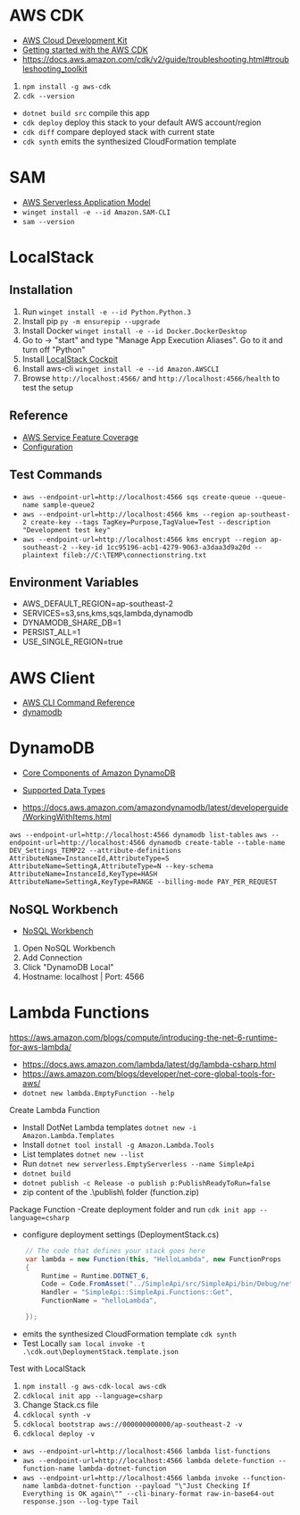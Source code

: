 # AWS CDK

- [AWS Cloud Development Kit](https://aws.amazon.com/cdk/)
- [Getting started with the AWS CDK](https://docs.aws.amazon.com/cdk/v2/guide/getting_started.html)
- https://docs.aws.amazon.com/cdk/v2/guide/troubleshooting.html#troubleshooting_toolkit

1. ```npm install -g aws-cdk``` 
2. ```cdk --version``` 


* `dotnet build src` compile this app
* `cdk deploy`       deploy this stack to your default AWS account/region
* `cdk diff`         compare deployed stack with current state
* `cdk synth`        emits the synthesized CloudFormation template

# SAM

- [AWS Serverless Application Model](https://aws.amazon.com/serverless/sam/)
- ```winget install -e --id Amazon.SAM-CLI```
- ```sam --version```

# LocalStack 
## Installation

1. Run ```winget install -e --id Python.Python.3``` 
2. Install pip  ```py -m ensurepip --upgrade```
3. Install Docker ```winget install -e --id Docker.DockerDesktop```
4. Go to -> "start" and type "Manage App Execution Aliases". Go to it and turn off "Python"
5. Install [LocalStack Cockpit](https://docs.localstack.cloud/get-started/cockpit/)
7. Install aws-cli ```winget install -e --id Amazon.AWSCLI```
8. Browse ```http://localhost:4566/``` and ```http://localhost:4566/health``` to test the setup

## Reference
- [AWS Service Feature Coverage](https://docs.localstack.cloud/aws/feature-coverage/)
- [Configuration](https://docs.localstack.cloud/localstack/configuration/)

## Test Commands

- ```aws --endpoint-url=http://localhost:4566 sqs create-queue --queue-name sample-queue2```
- ```aws --endpoint-url=http://localhost:4566 kms --region ap-southeast-2 create-key --tags TagKey=Purpose,TagValue=Test --description "Development test key"```
- ```aws --endpoint-url=http://localhost:4566 kms encrypt --region ap-southeast-2 --key-id 1cc95196-acb1-4279-9063-a3daa3d9a20d --plaintext fileb://C:\TEMP\connectionstring.txt```

## Environment Variables

- AWS_DEFAULT_REGION=ap-southeast-2
- SERVICES=s3,sns,kms,sqs,lambda,dynamodb
- DYNAMODB_SHARE_DB=1
- PERSIST_ALL=1
- USE_SINGLE_REGION=true


# AWS Client

- [AWS CLI Command Reference](https://awscli.amazonaws.com/v2/documentation/api/latest/index.html)
- [dynamodb](https://awscli.amazonaws.com/v2/documentation/api/latest/reference/dynamodb/index.html)

# DynamoDB

- [Core Components of Amazon DynamoDB](https://docs.aws.amazon.com/amazondynamodb/latest/developerguide/HowItWorks.CoreComponents.html)

- [Supported Data Types](https://docs.aws.amazon.com/amazondynamodb/latest/developerguide/MidLevelAPILimitations.SupportedTypes.html)
- https://docs.aws.amazon.com/amazondynamodb/latest/developerguide/WorkingWithItems.html

```aws --endpoint-url=http://localhost:4566 dynamodb list-tables```
```aws --endpoint-url=http://localhost:4566 dynamodb create-table --table-name DEV_Settings_TEMP22 --attribute-definitions AttributeName=InstanceId,AttributeType=S AttributeName=SettingA,AttributeType=N --key-schema AttributeName=InstanceId,KeyType=HASH AttributeName=SettingA,KeyType=RANGE --billing-mode PAY_PER_REQUEST```

## NoSQL Workbench
- [NoSQL Workbench](https://docs.aws.amazon.com/amazondynamodb/latest/developerguide/workbench.settingup.html)

1. Open NoSQL Workbench
2. Add Connection
3. Click "DynamoDB Local"
4. Hostname: localhost | Port: 4566

# Lambda Functions

https://aws.amazon.com/blogs/compute/introducing-the-net-6-runtime-for-aws-lambda/

- https://docs.aws.amazon.com/lambda/latest/dg/lambda-csharp.html
- https://aws.amazon.com/blogs/developer/net-core-global-tools-for-aws/
- ```dotnet new lambda.EmptyFunction --help```

Create Lambda Function
- Install DotNet Lambda templates ```dotnet new -i Amazon.Lambda.Templates```
- Install ```dotnet tool install -g Amazon.Lambda.Tools```
- List templates ```dotnet new --list```
- Run ```dotnet new serverless.EmptyServerless --name SimpleApi```
- ```dotnet build```
- ```dotnet publish -c Release -o publish p:PublishReadyToRun=false```
- zip content of the .\publish\ folder (function.zip)

Package Function
-Create deployment folder and run ```cdk init app --language=csharp```
- configure deployment settings (DeploymentStack.cs)
```csharp
    // The code that defines your stack goes here
    var lambda = new Function(this, "HelloLambda", new FunctionProps
    {
        Runtime = Runtime.DOTNET_6,
        Code = Code.FromAsset("../SimpleApi/src/SimpleApi/bin/Debug/net6.0"),
        Handler = "SimpleApi::SimpleApi.Functions::Get",
        FunctionName = "helloLambda",

    }); 
```
            
            
- emits the synthesized CloudFormation template ```cdk synth```
- Test Locally ```sam local invoke -t .\cdk.out\DeploymentStack.template.json```

Test with LocalStack

1. ```npm install -g aws-cdk-local aws-cdk```
2. ```cdklocal init app --language=csharp```
3. Change Stack.cs file
4. ```cdklocal synth -v```
5. ```cdklocal bootstrap aws://000000000000/ap-southeast-2 -v```
6. ```cdklocal deploy -v```


- ```aws --endpoint-url=http://localhost:4566 lambda list-functions```
- ```aws --endpoint-url=http://localhost:4566 lambda delete-function --function-name lambda-dotnet-function```
- ```aws --endpoint-url=http://localhost:4566 lambda invoke --function-name lambda-dotnet-function --payload "\"Just Checking If Everything is OK again\"" --cli-binary-format raw-in-base64-out response.json --log-type Tail```



